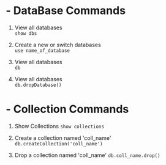 # - DataBase Commands
1. View all databases  
`show dbs`

1. Create a new or switch databases   
`use name_of_database`

1. View all databases  
`db`

1. View all databases  
`db.dropDatabase()`


# - Collection Commands
1. Show Collections 
`show collections`

1. Create a collection named 'coll_name'   
`db.createCollection('coll_name')`

1. Drop a collection named 'coll_name' 
`db.coll_name.drop()`


